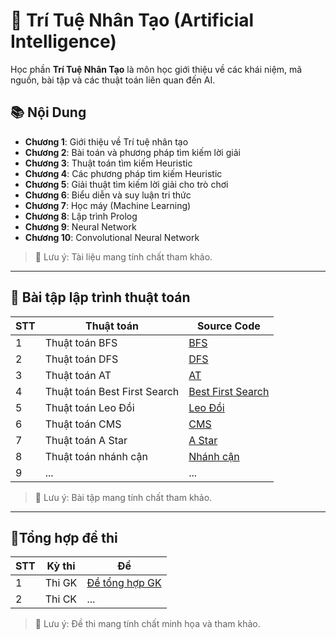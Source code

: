 # 📘 Trí Tuệ Nhân Tạo (Artificial Intelligence)

Học phần **Trí Tuệ Nhân Tạo** là môn học giới thiệu về các khái niệm, mã nguồn, bài tập và các thuật toán liên quan đến AI.

## 📚 Nội Dung

- **Chương 1**: Giới thiệu về Trí tuệ nhân tạo  
- **Chương 2**: Bài toán và phương pháp tìm kiếm lời giải
- **Chương 3**: Thuật toán tìm kiếm Heuristic
- **Chương 4**: Các phương pháp tìm kiếm Heuristic  
- **Chương 5**: Giải thuật tìm kiếm lời giải cho trò chơi  
- **Chương 6**: Biểu diễn và suy luận tri thức  
- **Chương 7**: Học máy (Machine Learning)  
- **Chương 8**: Lập trình Prolog
- **Chương 9**: Neural Network
- **Chương 10**: Convolutional Neural Network

> 📌 Lưu ý: Tài liệu mang tính chất tham khảo.

---
## 💾 Bài tập lập trình thuật toán

| STT    | Thuật toán      | Source Code|
|--------|-----------------|------------|
| 1      | Thuật toán BFS  | [BFS](https://github.com/TuanKiet1774/ThuatToanAI/tree/main/ThuatToan_BFS)          |
| 2      | Thuật toán DFS  | [DFS](https://github.com/TuanKiet1774/ThuatToanAI/tree/main/ThuatToan_DFS)           |
| 3      | Thuật toán AT  | [AT](https://github.com/TuanKiet1774/ThuatToanAI/tree/main/ThuatToan_AT)           |
| 4      | Thuật toán Best First Search| [Best First Search](https://github.com/TuanKiet1774/ThuatToanAI/tree/main/ThuatToan_BestFS)|
| 5      | Thuật toán Leo Đồi | [Leo Đồi](https://github.com/TuanKiet1774/ThuatToanAI/tree/main/ThuatToan_LeoDoi)|
| 6      | Thuật toán CMS | [CMS](https://github.com/TuanKiet1774/ThuatToanAI/tree/main/ThuatToan_CMS)|
| 7      | Thuật toán A Star  | [A Star](https://github.com/TuanKiet1774/ThuatToanAI/tree/main/ThuatToan_Astar)|
| 8      | Thuật toán nhánh cận| [Nhánh cận](https://github.com/TuanKiet1774/ThuatToanAI/tree/main/ThuatToan_NhanhCan)|
| 9      | ... | ... |

> 📌 Lưu ý: Bài tập mang tính chất tham khảo.
---
## 📝Tổng hợp đề thi

| STT    | Kỳ thi      | Đề |
|--------|-----------------|------------|
| 1      | Thi GK  | [Đề tổng hợp GK](https://github.com/TuanKiet1774/ThuatToanAI/blob/main/%C4%90%E1%BB%81%20Thi%20GK%20T%E1%BB%95ng%20H%E1%BB%A3p.pdf)          |
| 2      | Thi CK  | ...|

> 📌 Lưu ý: Đề thi mang tính chất minh họa và tham khảo.
